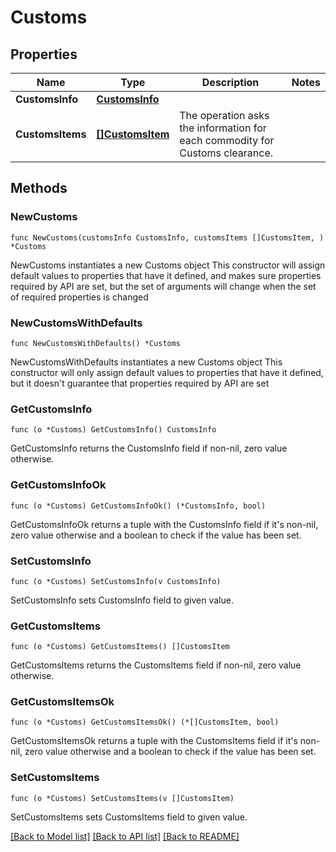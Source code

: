 # Customs

## Properties

Name | Type | Description | Notes
------------ | ------------- | ------------- | -------------
**CustomsInfo** | [**CustomsInfo**](CustomsInfo.md) |  | 
**CustomsItems** | [**[]CustomsItem**](CustomsItem.md) | The operation asks the information for each commodity for Customs clearance. | 

## Methods

### NewCustoms

`func NewCustoms(customsInfo CustomsInfo, customsItems []CustomsItem, ) *Customs`

NewCustoms instantiates a new Customs object
This constructor will assign default values to properties that have it defined,
and makes sure properties required by API are set, but the set of arguments
will change when the set of required properties is changed

### NewCustomsWithDefaults

`func NewCustomsWithDefaults() *Customs`

NewCustomsWithDefaults instantiates a new Customs object
This constructor will only assign default values to properties that have it defined,
but it doesn't guarantee that properties required by API are set

### GetCustomsInfo

`func (o *Customs) GetCustomsInfo() CustomsInfo`

GetCustomsInfo returns the CustomsInfo field if non-nil, zero value otherwise.

### GetCustomsInfoOk

`func (o *Customs) GetCustomsInfoOk() (*CustomsInfo, bool)`

GetCustomsInfoOk returns a tuple with the CustomsInfo field if it's non-nil, zero value otherwise
and a boolean to check if the value has been set.

### SetCustomsInfo

`func (o *Customs) SetCustomsInfo(v CustomsInfo)`

SetCustomsInfo sets CustomsInfo field to given value.


### GetCustomsItems

`func (o *Customs) GetCustomsItems() []CustomsItem`

GetCustomsItems returns the CustomsItems field if non-nil, zero value otherwise.

### GetCustomsItemsOk

`func (o *Customs) GetCustomsItemsOk() (*[]CustomsItem, bool)`

GetCustomsItemsOk returns a tuple with the CustomsItems field if it's non-nil, zero value otherwise
and a boolean to check if the value has been set.

### SetCustomsItems

`func (o *Customs) SetCustomsItems(v []CustomsItem)`

SetCustomsItems sets CustomsItems field to given value.



[[Back to Model list]](../README.md#documentation-for-models) [[Back to API list]](../README.md#documentation-for-api-endpoints) [[Back to README]](../README.md)


